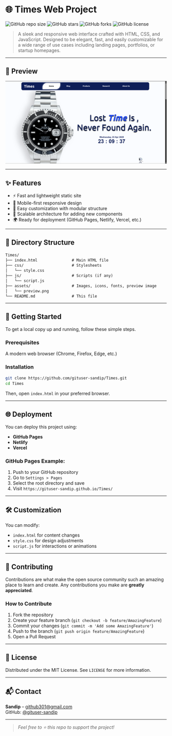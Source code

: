 # 🌐 Times Web Project

![GitHub repo size](https://img.shields.io/github/repo-size/gituser-sandip/Times)
![GitHub stars](https://img.shields.io/github/stars/gituser-sandip/Times?style=social)
![GitHub forks](https://img.shields.io/github/forks/gituser-sandip/Times?style=social)
![GitHub license](https://img.shields.io/github/license/gituser-sandip/Times)

> A sleek and responsive web interface crafted with HTML, CSS, and JavaScript. Designed to be elegant, fast, and easily customizable for a wide range of use cases including landing pages, portfolios, or startup homepages.

---

## 📸 Preview

![Project Screenshot](assets/preview.png)

---

## ✨ Features

- ⚡ Fast and lightweight static site
- 📱 Mobile-first responsive design
- 🎨 Easy customization with modular structure
- 🧩 Scalable architecture for adding new components
- 🌍 Ready for deployment (GitHub Pages, Netlify, Vercel, etc.)

---

## 📁 Directory Structure

```
Times/
├── index.html               # Main HTML file
├── css/                     # Stylesheets
│   └── style.css
├── js/                      # Scripts (if any)
│   └── script.js
├── assets/                  # Images, icons, fonts, preview image
│   └── preview.png
└── README.md                # This file
```

---

## 🚀 Getting Started

To get a local copy up and running, follow these simple steps.

### Prerequisites

A modern web browser (Chrome, Firefox, Edge, etc.)

### Installation

```bash
git clone https://github.com/gituser-sandip/Times.git
cd Times
```

Then, open `index.html` in your preferred browser.

---

## 🌐 Deployment

You can deploy this project using:

- **GitHub Pages**
- **Netlify**
- **Vercel**

### GitHub Pages Example:

1. Push to your GitHub repository
2. Go to `Settings > Pages`
3. Select the root directory and save
4. Visit `https://gituser-sandip.github.io/Times/`

---

## 🛠️ Customization

You can modify:

- `index.html` for content changes
- `style.css` for design adjustments
- `script.js` for interactions or animations

---

## 🤝 Contributing

Contributions are what make the open source community such an amazing place to learn and create. Any contributions you make are **greatly appreciated**.

### How to Contribute

1. Fork the repository
2. Create your feature branch (`git checkout -b feature/AmazingFeature`)
3. Commit your changes (`git commit -m 'Add some AmazingFeature'`)
4. Push to the branch (`git push origin feature/AmazingFeature`)
5. Open a Pull Request

---

## 📄 License

Distributed under the MIT License. See `LICENSE` for more information.

---

## 📬 Contact

**Sandip** – [github301@gmail.com](mailto:github301@gmail.com)  
GitHub: [@gituser-sandip](https://github.com/gituser-sandip)

---

> *Feel free to ⭐️ this repo to support the project!*
